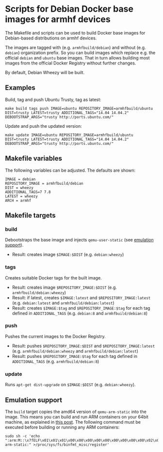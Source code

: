 # Scripts for Debian Docker base images for armhf devices

The Makefile and scripts can be used to build Docker base images for Debian-based distributions on armhf devices.

The images are tagged with (e.g. `armhfbuild/debian`) and without (e.g. `debian`) organization prefix. So you can build images which replace e.g. the official `debian` and `ubuntu` base images. That in turn allows building most images from the official Docker Registry without further changes.

By default, Debian Wheezy will be built.

## Examples

Build, tag and push Ubuntu Trusty, tag as latest:

    make build tags push IMAGE=ubuntu REPOSITORY_IMAGE=armhfbuild/ubuntu DIST=trusty LATEST=trusty ADDITIONAL_TAGS="14.04 14.04.2" DEBOOTSTRAP_ARGS="trusty http://ports.ubuntu.com/"

Update and push the updated version:

    make update IMAGE=ubuntu REPOSITORY_IMAGE=armhfbuild/ubuntu DIST=trusty LATEST=trusty ADDITIONAL_TAGS="14.04 14.04.2" DEBOOTSTRAP_ARGS="trusty http://ports.ubuntu.com/"

## Makefile variables

The following variables can be adjusted. The defaults are shown:

    IMAGE = debian
    REPOSITORY_IMAGE = armhfbuild/debian
    DIST = wheezy
    ADDITIONAL_TAGS=7 7.8
    LATEST = wheezy
    ARCH = armhf

## Makefile targets

### build

Debootstraps the base image and injects `qemu-user-static` (see [emulation support](#emulation-support)).

* Result: creates image `$IMAGE:$DIST` (e.g. `debian:wheezy`)

### tags

Creates suitable Docker tags for the built image.

* Result: creates image `$REPOSITORY_IMAGE:$DIST` (e.g. `armhfbuild/debian:wheezy`)
* Result: if latest, creates `$IMAGE:latest` and `$REPOSITORY_IMAGE:latest` (e.g. `debian:latest` and `armhfbuild/debian:latest`)
* Result: creates `$IMAGE:$tag` and `$REPOSITORY_IMAGE:$tag` for each tag defined in `ADDITIONAL_TAGS` (e.g. `debian:8` and `armhfbuild/debian:8`)

### push

Pushes the current images to the Docker Registry.

* Result: pushes `$REPOSITORY_IMAGE:$DIST` and `$REPOSITORY_IMAGE:latest` (e.g. `armhfbuild/debian:wheezy` and `armhfbuild/debian:latest`)
* Result: pushes `$REPOSITORY_IMAGE:$tag` for each tag defined in `ADDITIONAL_TAGS`  (e.g. `armhfbuild/debian:8`)

### update

Runs `apt-get dist-upgrade` on `$IMAGE:$DIST` (e.g. `debian:wheezy`).

## Emulation support

The `build` target copies the amd64 version of `qemu-arm-static` into the image. This means you can build and run ARM containers on your 64bit machine, as explained in [this post](https://groups.google.com/forum/#!msg/coreos-dev/YC-G_rVFnI4/ncS5bjxYWdc). The following command must be executed before building or running any ARM containers:

    sudo sh -c 'echo ":arm:M::\x7fELF\x01\x01\x01\x00\x00\x00\x00\x00\x00\x00\x00\x00\x02\x00\x28\x00:\xff\xff\xff\xff\xff\xff\xff\x00\xff\xff\xff\xff\xff\xff\xff\xff\xfe\xff\xff\xff:/usr/bin/qemu-arm-static:" >/proc/sys/fs/binfmt_misc/register'
